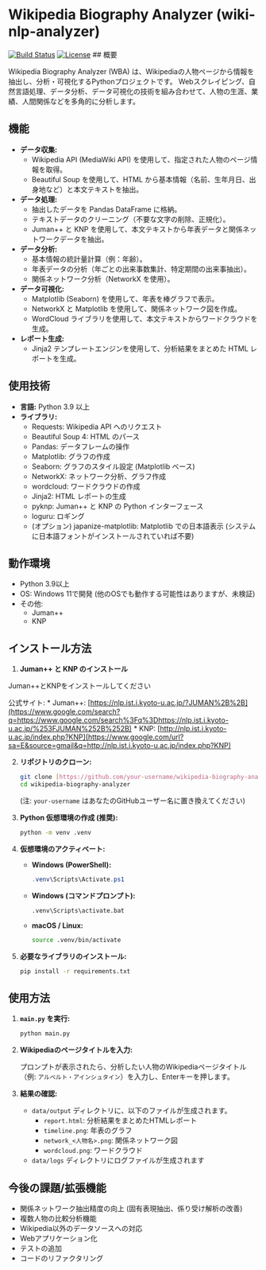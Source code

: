 # Wikipedia Biography Analyzer (wiki-nlp-analyzer)

[![Build Status](https://img.shields.io/badge/build-passing-brightgreen.svg)](https://example.com)  [![License](https://img.shields.io/badge/license-MIT-blue.svg)](https://opensource.org/licenses/MIT)  ## 概要

Wikipedia Biography Analyzer (WBA) は、Wikipediaの人物ページから情報を抽出し、分析・可視化するPythonプロジェクトです。
Webスクレイピング、自然言語処理、データ分析、データ可視化の技術を組み合わせて、人物の生涯、業績、人間関係などを多角的に分析します。

## 機能

*   **データ収集:**
    *   Wikipedia API (MediaWiki API) を使用して、指定された人物のページ情報を取得。
    *   Beautiful Soup を使用して、HTML から基本情報（名前、生年月日、出身地など）と本文テキストを抽出。
*   **データ処理:**
    *   抽出したデータを Pandas DataFrame に格納。
    *   テキストデータのクリーニング（不要な文字の削除、正規化）。
    *   Juman++ と KNP を使用して、本文テキストから年表データと関係ネットワークデータを抽出。
*   **データ分析:**
    *   基本情報の統計量計算（例：年齢）。
    *   年表データの分析（年ごとの出来事数集計、特定期間の出来事抽出）。
    *   関係ネットワーク分析（NetworkX を使用）。
*   **データ可視化:**
    *   Matplotlib (Seaborn) を使用して、年表を棒グラフで表示。
    *   NetworkX と Matplotlib を使用して、関係ネットワーク図を作成。
    *   WordCloud ライブラリを使用して、本文テキストからワードクラウドを生成。
*   **レポート生成:**
    *   Jinja2 テンプレートエンジンを使用して、分析結果をまとめた HTML レポートを生成。

## 使用技術

*   **言語:** Python 3.9 以上
*   **ライブラリ:**
    *   Requests: Wikipedia API へのリクエスト
    *   Beautiful Soup 4: HTML のパース
    *   Pandas: データフレームの操作
    *   Matplotlib: グラフの作成
    *   Seaborn: グラフのスタイル設定 (Matplotlib ベース)
    *   NetworkX: ネットワーク分析、グラフ作成
    *   wordcloud: ワードクラウドの作成
    *   Jinja2: HTML レポートの生成
    *   pyknp: Juman++ と KNP の Python インターフェース
    *   loguru: ロギング
    *   (オプション) japanize-matplotlib: Matplotlib での日本語表示 (システムに日本語フォントがインストールされていれば不要)

## 動作環境
* Python 3.9以上
* OS: Windows 11で開発 (他のOSでも動作する可能性はありますが、未検証)
* その他:
    * Juman++
    * KNP

## インストール方法
1.  **Juman++ と KNP のインストール**

   Juman++とKNPをインストールしてください
   
   公式サイト:
    * Juman++: [https://nlp.ist.i.kyoto-u.ac.jp/?JUMAN%2B%2B](https://www.google.com/search?q=https://www.google.com/search%3Fq%3Dhttps://nlp.ist.i.kyoto-u.ac.jp/%253FJUMAN%252B%252B)
    * KNP: [http://nlp.ist.i.kyoto-u.ac.jp/index.php?KNP](https://www.google.com/url?sa=E&source=gmail&q=http://nlp.ist.i.kyoto-u.ac.jp/index.php?KNP)

2.  **リポジトリのクローン:**

    ```bash
    git clone [https://github.com/your-username/wikipedia-biography-analyzer.git](https://www.google.com/search?q=https://github.com/your-username/wikipedia-biography-analyzer.git)
    cd wikipedia-biography-analyzer
    ```

    (注: `your-username` はあなたのGitHubユーザー名に置き換えてください)

3.  **Python 仮想環境の作成 (推奨):**

    ```bash
    python -m venv .venv
    ```

4.  **仮想環境のアクティベート:**

    *   **Windows (PowerShell):**

        ```powershell
        .venv\Scripts\Activate.ps1
        ```

    *   **Windows (コマンドプロンプト):**

        ```
        .venv\Scripts\activate.bat
        ```

    *   **macOS / Linux:**

        ```bash
        source .venv/bin/activate
        ```

5.  **必要なライブラリのインストール:**

    ```bash
    pip install -r requirements.txt
    ```

## 使用方法

1.  **`main.py` を実行:**

    ```bash
    python main.py
    ```

2.  **Wikipediaのページタイトルを入力:**

    プロンプトが表示されたら、分析したい人物のWikipediaページタイトル（例: `アルベルト・アインシュタイン`）を入力し、Enterキーを押します。

3.  **結果の確認:**

    *   `data/output` ディレクトリに、以下のファイルが生成されます。
        *   `report.html`: 分析結果をまとめたHTMLレポート
        *   `timeline.png`: 年表のグラフ
        *   `network_<人物名>.png`: 関係ネットワーク図
        *   `wordcloud.png`: ワードクラウド
    *   `data/logs` ディレクトリにログファイルが生成されます

## 今後の課題/拡張機能

*   関係ネットワーク抽出精度の向上 (固有表現抽出、係り受け解析の改善)
*   複数人物の比較分析機能
*   Wikipedia以外のデータソースへの対応
*   Webアプリケーション化
*   テストの追加
*   コードのリファクタリング